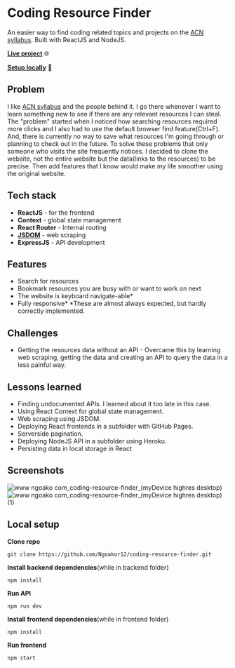 # Coding Resource Finder
An easier way to find coding related topics and projects on the [ACN syllabus](http://syllabus.africacode.net/). Built with ReactJS and NodeJS.

[**Live project**](https://coding-resource-finder.netlify.app/) 🌐

[**Setup locally**](#local-setup) 🔧

## Problem
I like [ACN syllabus](http://syllabus.africacode.net/) and the people behind it. I go there whenever I want to learn something new to see if there are any relevant resources I can steal.
The "problem" started when I noticed how searching resources required more clicks and I also had to use the default browser find feature(Ctrl+F). And, there is currently no way to save what resources I'm going through or planning to check out in the future.
To solve these problems that only someone who visits the site frequently notices. I decided to clone the website, not the entire website but the data(links to the resources) to be precise. Then add features that I know would make my life smoother using the original website.

## Tech stack
- **ReactJS** - for the frontend
- **Context** - global state management
- **React Router** - Internal routing
- [**JSDOM**](https://github.com/jsdom/jsdom) - web scraping
- **ExpressJS** - API development

## Features
- Search for resources
- Bookmark resources you are busy with or want to work on next
- The website is keyboard navigate-able*
- Fully responsive*
*These are almost always expected, but hardly correctly implemented.

## Challenges
- Getting the resources data without an API - Overcame this by learning web scraping, getting the data and creating an API to query the data in a less painful way. 

## Lessons learned
- Finding undocumented APIs. I learned about it too late in this case.
- Using React Context for global state management.
- Web scraping using JSDOM.
- Deploying React frontends in a subfolder with GitHub Pages.
- Serverside pagination.
- Deploying NodeJS API in a subfolder using Heroku.
- Persisting data in local storage in React

## Screenshots
![www ngoako com_coding-resource-finder_(myDevice highres desktop)](https://user-images.githubusercontent.com/54069197/155377612-66abb465-783e-46c7-be4c-b98b1f74848f.png)
![www ngoako com_coding-resource-finder_(myDevice highres desktop) (1)](https://user-images.githubusercontent.com/54069197/155377548-f7db8a17-ee1c-4aa0-b331-e1d6214e78b1.png)

## Local setup
**Clone repo**
```
git clone https://github.com/Ngoakor12/coding-resource-finder.git
```
**Install backend dependencies**(while in backend folder)
```
npm install
```
**Run API**
```
npm run dev
```
**Install frontend dependencies**(while in frontend folder)
```
npm install
```
**Run frontend**
```
npm start
```
